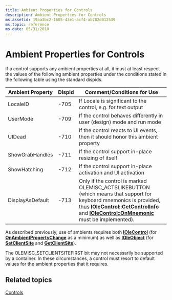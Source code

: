```yaml
---
title: Ambient Properties for Controls
description: Ambient Properties for Controls
ms.assetid: 19aa3bc2-1605-43e1-acf4-ab782d012539
ms.topic: reference
ms.date: 05/31/2018
---
```


# Ambient Properties for Controls

If a control supports any ambient properties at all, it must at least respect the values of the following ambient properties under the conditions stated in the following table using the standard dispids.



| Ambient Property            | Dispid          | Comment/Conditions for Use                                                                                                                                                                                                                                                                |
|-----------------------------|-----------------|-------------------------------------------------------------------------------------------------------------------------------------------------------------------------------------------------------------------------------------------------------------------------------------------|
| LocaleID<br/>         | -705<br/> | If Locale is significant to the control, e.g. for text output<br/>                                                                                                                                                                                                                  |
| UserMode <br/>        | -709<br/> | If the control behaves differently in user (design) mode and run mode<br/>                                                                                                                                                                                                          |
| UIDead<br/>           | -710<br/> | If the control reacts to UI events, then it should honor this ambient property<br/>                                                                                                                                                                                                 |
| ShowGrabHandles<br/>  | -711<br/> | If the control support in-place resizing of itself<br/>                                                                                                                                                                                                                             |
| ShowHatching<br/>     | -712<br/> | If the control support in-place activation and UI activation<br/>                                                                                                                                                                                                                   |
| DisplayAsDefault<br/> | -713<br/> | Only if the control is marked OLEMISC\_ACTSLIKEBUTTON (which means that support for keyboard mnemonics is provided, thus [**IOleControl::GetControlInfo**](/windows/desktop/api/OCIdl/nf-ocidl-iolecontrol-getcontrolinfo) and [**IOleControl::OnMnemonic**](/windows/desktop/api/OCIdl/nf-ocidl-iolecontrol-onmnemonic) must be implemented).<br/> |



 

As described previously, use of ambients requires both [**IOleControl**](/windows/desktop/api/OCIdl/nn-ocidl-iolecontrol) (for [**OnAmbientPropertyChange**](/windows/desktop/api/OCIdl/nf-ocidl-iolecontrol-onambientpropertychange) as a minimum) as well as [**IOleObject**](/windows/desktop/api/OleIdl/nn-oleidl-ioleobject) (for [**SetClientSite**](/windows/desktop/api/OleIdl/nf-oleidl-ioleobject-setclientsite) and [**GetClientSite**](/windows/desktop/api/OleIdl/nf-oleidl-ioleobject-getclientsite)).

The OLEMISC\_SETCLIENTSITEFIRST bit may not necessarily be supported by a container. In these circumstances, a control must resort to default values for the ambient properties that it requires.

## Related topics

<dl> <dt>

[Controls](controls.md)
</dt> </dl>

 

 





